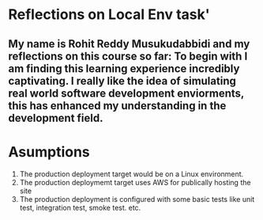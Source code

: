 # Reflections on Local Env task'

## My name is Rohit Reddy Musukudabbidi and my reflections on this course so far: To begin with I am finding this learning experience incredibly captivating. I really like the idea of simulating real world software development enviorments, this has enhanced my understanding in the development field.

# Asumptions
1. The production deployment target would be on a Linux environment.
2. The production deploymemt target uses AWS for publically hosting the site
3. The production deployment is configured with some basic tests like unit test, integration test, smoke test. etc.